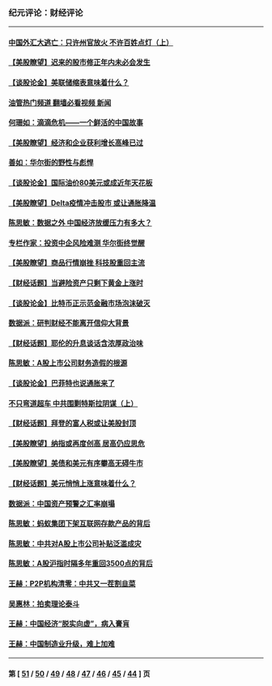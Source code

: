 ### 纪元评论：财经评论
---
#### [中国外汇大逃亡：只许州官放火 不许百姓点灯（上）](../../pages/nsc1026/n13228773.md?09150330) 
#### [【美股瞭望】迟来的股市修正年内未必会发生](../../pages/nsc1026/n13223100.md?09150330) 
#### [【谈股论金】美联储缩表意味着什么？](../../pages/nsc1026/n13174610.md?09150330) 
#### [油管热门频道 翻墙必看视频 新闻](ok?09150330)
#### [何珊如：滴滴危机——一个鲜活的中国故事](../../pages/nsc1026/n13151962.md?09150330) 
#### [【美股瞭望】经济和企业获利增长高峰已过](../../pages/nsc1026/n13134466.md?09150330) 
#### [善如：华尔街的野性与彪悍](../../pages/nsc1026/n13112664.md?09150330) 
#### [【谈股论金】国际油价80美元或成近年天花板](../../pages/nsc1026/n13108524.md?09150330) 
#### [【美股瞭望】Delta疫情冲击股市 或让通胀降温](../../pages/nsc1026/n13100297.md?09150330) 
#### [陈思敏：数据之外 中国经济放缓压力有多大？](../../pages/nsc1026/n13085576.md?09150330) 
#### [专栏作家：投资中企风险难测 华尔街终觉醒](../../pages/nsc1026/n13079366.md?09150330) 
#### [【美股瞭望】商品行情崩挫 科技股重回主流](../../pages/nsc1026/n13029798.md?09150330) 
#### [【财经话题】当避险资产只剩下黄金上涨时](../../pages/nsc1026/n12975626.md?09150330) 
#### [【谈股论金】比特币正示范金融市场泡沫破灭](../../pages/nsc1026/n12961769.md?09150330) 
#### [数据派：研判财经不能离开信仰大背景](../../pages/nsc1026/n12932684.md?09150330) 
#### [【财经话题】耶伦的升息谈话含浓厚政治味](../../pages/nsc1026/n12927299.md?09150330) 
#### [陈思敏：A股上市公司财务造假的根源](../../pages/nsc1026/n11229323.md?09150330) 
#### [【谈股论金】巴菲特也说通胀来了](../../pages/nsc1026/n12922463.md?09150330) 
#### [不只弯道超车 中共围剿特斯拉阴谋（上）](../../pages/nsc1026/n12919595.md?09150330) 
#### [【财经话题】拜登的富人税或让美股封顶](../../pages/nsc1026/n12899125.md?09150330) 
#### [【美股瞭望】纳指或再度创高 居高仍应思危](../../pages/nsc1026/n12878350.md?09150330) 
#### [【美股瞭望】美债和美元有序攀高无碍牛市](../../pages/nsc1026/n12844459.md?09150330) 
#### [【财经话题】美元悄悄上涨意味着什么？](../../pages/nsc1026/n12798222.md?09150330) 
#### [数据派：中国资产预警之汇率崩塌](../../pages/nsc1026/n12774242.md?09150330) 
#### [陈思敏：蚂蚁集团下架互联网存款产品的背后](../../pages/nsc1026/n12719862.md?09150330) 
#### [陈思敏：中共对A股上市公司补贴泛滥成灾](../../pages/nsc1026/n12713263.md?09150330) 
#### [陈思敏：A股沪指时隔多年重回3500点的背后](../../pages/nsc1026/n12675538.md?09150330) 
#### [王赫：P2P机构清零：中共又一茬割韭菜](../../pages/nsc1026/n12614544.md?09150330) 
#### [吴惠林：拍卖理论泰斗](../../pages/nsc1026/n12591360.md?09150330) 
#### [王赫：中国经济“脱实向虚”，病入膏肓](../../pages/nsc1026/n12564946.md?09150330) 
#### [王赫：中国制造业升级，难上加难](../../pages/nsc1026/n12559461.md?09150330) 

---
#### 第 [ [51](./51.md?09150330) / [50](./50.md?09150330) / [49](./49.md?09150330) / [48](./48.md?09150330) / [47](./47.md?09150330) / [46](./46.md?09150330) / [45](./45.md?09150330) / [44](./44.md?09150330) ] 页
